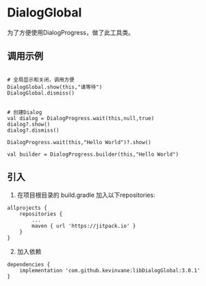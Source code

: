 # DialogGlobal


为了方便使用DialogProgress，做了此工具类。

## 调用示例
```

# 全局显示和关闭，调用方便
DialogGlobal.show(this,"请等待")
DialogGlobal.dismiss()


# 创建Dialog
val dialog = DialogProgress.wait(this,null,true)
dialog?.show()
dialog?.dismiss()

DialogProgress.wait(this,"Hello World")?.show()

val builder = DialogProgress.builder(this,"Hello World")

```

## 引入
1. 在项目根目录的 build.gradle 加入以下repositories:
```
allprojects {
    repositories {
        ...
        maven { url 'https://jitpack.io' }
    }
}
```
2. 加入依赖
```
dependencies {
    implementation 'com.github.kevinvane:libDialogGlobal:3.0.1'
}
```